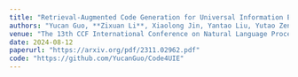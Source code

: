 ```yaml
---
title: "Retrieval-Augmented Code Generation for Universal Information Extraction"
authors: "Yucan Guo, **Zixuan Li**, Xiaolong Jin, Yantao Liu, Yutao Zeng, Wenxuan Liu, Xiang Li, Pan Yang, Long Bai, Jiafeng Guo, Xueqi Cheng"
venue: "The 13th CCF International Conference on Natural Language Processing and Chinese Computing, NLPCC 2024"
date: 2024-08-12
paperurl: "https://arxiv.org/pdf/2311.02962.pdf"
code: "https://github.com/YucanGuo/Code4UIE"
---
```


